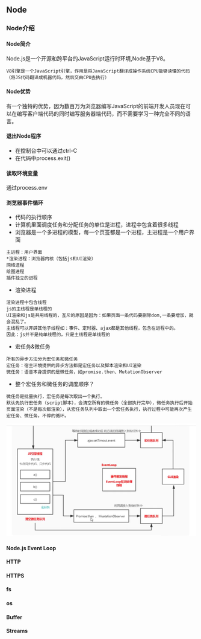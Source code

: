 ## Node
### Node介绍
#### Node简介
Node.js是一个开源和跨平台的JavaScript运行时环境,Node基于V8。
```
V8引擎是一个JavaScript引擎，作用是将JavaScript翻译成操作系统CPU能够读懂的代码（将JS代码翻译成机器代码，然后交由CPU去执行）
```
#### Node优势
有一个独特的优势，因为数百万为浏览器编写JavaScript的前端开发人员现在可以在编写客户端代码的同时编写服务器端代码，而不需要学习一种完全不同的语言。

#### 退出Node程序
- 在控制台中可以通过ctrl-C
- 在代码中process.exit()

#### 读取环境变量
通过process.env

#### 浏览器事件循环
- 代码的执行顺序
- 计算机里面调度任务和分配任务的单位是进程，进程中包含着很多线程
- 浏览器是一个多进程的模型，每一个页签都是一个进程，主进程是一个用户界面
```
主进程：用户界面
*渲染进程：浏览器内核（包括js和UI渲染）
网络进程
绘图进程
插件独立的进程
```
- 渲染进程
```
渲染进程中包含线程
js的主线程是单线程的
UI渲染和js是共用线程的，互斥的原因是因为：如果页面一条代码要删除dom,一条要增加，就会混乱了。
主线程可以开辟其他子线程如：事件、定时器、ajax都是其他线程，包含在进程中的。
因此：js并不是纯单线程的，只是主线程是单线程的
```
- 宏任务&微任务
```
所有的异步方法分为宏任务和微任务
宏任务：宿主环境提供的异步方法都是宏任务以及脚本渲染和UI渲染
微任务：语音本身提供的是微任务，如promise.then、MutationObserver
```
- 整个宏任务和微任务的调度顺序？
```
微任务是批量执行，宏任务是每次取出一个执行。
默认先执行宏任务（script脚本），会清空所有的微任务（全部执行完毕），微任务执行后开始页面渲染（不是每次都渲染），从宏任务队列中取出一个宏任务执行，执行过程中可能再次产生宏任务、微任务。不停的循环。
```
![eventLoop](/images/eventLoop.png)
#### Node.js Event Loop
#### HTTP
#### HTTPS
#### fs
#### os
#### Buffer
#### Streams